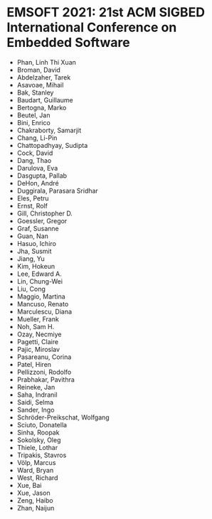 # EMSOFT 2021: 21st ACM SIGBED International Conference on Embedded Software
* Phan, Linh Thi Xuan
* Broman, David
* Abdelzaher, Tarek
* Asavoae, Mihail
* Bak, Stanley
* Baudart, Guillaume
* Bertogna, Marko
* Beutel, Jan
* Bini, Enrico
* Chakraborty, Samarjit
* Chang, Li-Pin
* Chattopadhyay, Sudipta
* Cock, David
* Dang, Thao
* Darulova, Eva
* Dasgupta, Pallab
* DeHon, André
* Duggirala, Parasara Sridhar
* Eles, Petru
* Ernst, Rolf
* Gill, Christopher D.
* Goessler, Gregor
* Graf, Susanne
* Guan, Nan
* Hasuo, Ichiro
* Jha, Susmit
* Jiang, Yu
* Kim, Hokeun
* Lee, Edward A.
* Lin, Chung-Wei
* Liu, Cong
* Maggio, Martina
* Mancuso, Renato
* Marculescu, Diana
* Mueller, Frank
* Noh, Sam H.
* Ozay, Necmiye
* Pagetti, Claire
* Pajic, Miroslav
* Pasareanu, Corina
* Patel, Hiren
* Pellizzoni, Rodolfo
* Prabhakar, Pavithra
* Reineke, Jan
* Saha, Indranil
* Saidi, Selma
* Sander, Ingo
* Schröder-Preikschat, Wolfgang
* Sciuto, Donatella
* Sinha, Roopak
* Sokolsky, Oleg
* Thiele, Lothar
* Tripakis, Stavros
* Völp, Marcus
* Ward, Bryan
* West, Richard
* Xue, Bai
* Xue, Jason
* Zeng, Haibo
* Zhan, Naijun
